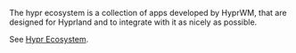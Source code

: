 The hypr ecosystem is a collection of apps developed by HyprWM, that are
designed for Hyprland and to integrate with it as nicely as possible.

See [Hypr Ecosystem](../../Hypr-Ecosystem).
